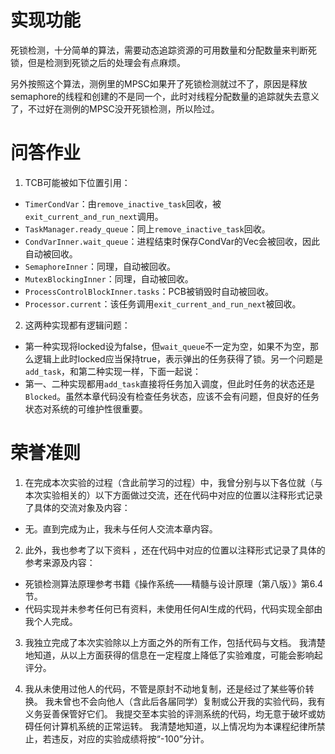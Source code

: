 # 实现功能
死锁检测，十分简单的算法，需要动态追踪资源的可用数量和分配数量来判断死锁，但是检测到死锁之后的处理会有点麻烦。

另外按照这个算法，测例里的MPSC如果开了死锁检测就过不了，原因是释放semaphore的线程和创建的不是同一个，此时对线程分配数量的追踪就失去意义了，不过好在测例的MPSC没开死锁检测，所以险过。

# 问答作业
1. TCB可能被如下位置引用：

* `TimerCondVar`：由`remove_inactive_task`回收，被`exit_current_and_run_next`调用。
* `TaskManager.ready_queue`：同上`remove_inactive_task`回收。
* `CondVarInner.wait_queue`：进程结束时保存CondVar的Vec会被回收，因此自动被回收。
* `SemaphoreInner`：同理，自动被回收。
* `MutexBlockingInner`：同理，自动被回收。
* `ProcessControlBlockInner.tasks`：PCB被销毁时自动被回收。
* `Processor.current`：该任务调用`exit_current_and_run_next`被回收。


2. 这两种实现都有逻辑问题：

* 第一种实现将locked设为false，但`wait_queue`不一定为空，如果不为空，那么逻辑上此时locked应当保持true，表示弹出的任务获得了锁。另一个问题是`add_task`，和第二种实现一样，下面一起说：
* 第一、二种实现都用`add_task`直接将任务加入调度，但此时任务的状态还是`Blocked`。虽然本章代码没有检查任务状态，应该不会有问题，但良好的任务状态对系统的可维护性很重要。

# 荣誉准则

1. 在完成本次实验的过程（含此前学习的过程）中，我曾分别与以下各位就（与本次实验相关的）以下方面做过交流，还在代码中对应的位置以注释形式记录了具体的交流对象及内容：

* 无。直到完成为止，我未与任何人交流本章内容。

2. 此外，我也参考了以下资料 ，还在代码中对应的位置以注释形式记录了具体的参考来源及内容：

* 死锁检测算法原理参考书籍《操作系统——精髓与设计原理（第八版）》第6.4节。
* 代码实现并未参考任何已有资料，未使用任何AI生成的代码，代码实现全部由我个人完成。

3. 我独立完成了本次实验除以上方面之外的所有工作，包括代码与文档。 我清楚地知道，从以上方面获得的信息在一定程度上降低了实验难度，可能会影响起评分。

4. 我从未使用过他人的代码，不管是原封不动地复制，还是经过了某些等价转换。 我未曾也不会向他人（含此后各届同学）复制或公开我的实验代码，我有义务妥善保管好它们。 我提交至本实验的评测系统的代码，均无意于破坏或妨碍任何计算机系统的正常运转。 我清楚地知道，以上情况均为本课程纪律所禁止，若违反，对应的实验成绩将按“-100”分计。

